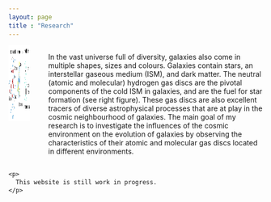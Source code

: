 ```yaml
---
layout: page
title : "Research"
---
```

<head>
  <style>
    .column.is-one-quarter {
      float: right;
      margin-right: 1rem;
    }

    .column:last-child {
      margin-bottom: 1rem;
    }

    @media screen and (max-width: 768px) {
      .column.is-one-quarter {
        float: none;
        margin-right: 0;
        margin-bottom: 1rem;
      }
    }
  </style>
</head>

<section class="section">
  <div class="container">
    <div class="columns">
      <div class="column is-one-quarter">
        <img src="/assets/galaxy_structure_cartoon.jpeg" alt="Figure" width="450" height="150">
      </div>
      <div class="column">
        <p>
          In the vast universe full of diversity, galaxies also come in multiple shapes, sizes and colours. Galaxies contain stars, an interstellar gaseous medium (ISM), and dark matter. The neutral (atomic and molecular) hydrogen gas discs are the pivotal components of the cold ISM in galaxies, and are the fuel for star formation (see right figure). These gas discs are also excellent tracers of diverse astrophysical processes that are at play in the cosmic neighbourhood of galaxies. The main goal of my research is to investigate the influences of the cosmic environment on the evolution of galaxies by observing the characteristics of their atomic and molecular gas discs located in different environments. 
        </p>
      </div>
    </div>

    <p>
      This website is still work in progress. 
    </p>

  </div>
</section>
